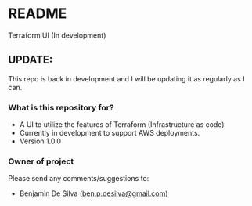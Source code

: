 # README #

Terraform UI (In development)

## UPDATE:
This repo is back in development and I will be updating it as regularly as I can.

### What is this repository for? ###

* A UI to utilize the features of Terraform (Infrastructure as code)
* Currently in development to support AWS deployments.
* Version 1.0.0

### Owner of project ###
Please send any comments/suggestions to:
* Benjamin De Silva (ben.p.desilva@gmail.com)
